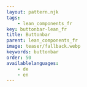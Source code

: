 ```yaml
---
layout: pattern.njk
tags: 
    - lean_components_fr
key: buttonbar-lean_fr
title: Buttonbar
parent: lean_components_fr
image: teaser/fallback.webp
keywords: buttonbar
order: 50
availablelanguages: 
    - de
    - en
---
```

